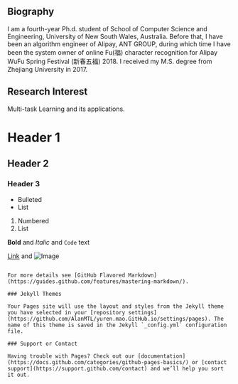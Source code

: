 ## Biography

I am a fourth-year Ph.d. student of School of Computer Science and Engineering, University of New South Wales, Australia. Before that, I have been an algorithm engineer of Alipay, ANT GROUP, during which time I have been the system owner of online Fu(福) character recognition for Alipay WuFu Spring Festival (新春五福) 2018. I received my M.S. degree from Zhejiang University in 2017. 

## Research Interest

Multi-task Learning and its applications.


# Header 1
## Header 2
### Header 3

- Bulleted
- List

1. Numbered
2. List

**Bold** and _Italic_ and `Code` text

[Link](url) and ![Image](src)
```

For more details see [GitHub Flavored Markdown](https://guides.github.com/features/mastering-markdown/).

### Jekyll Themes

Your Pages site will use the layout and styles from the Jekyll theme you have selected in your [repository settings](https://github.com/AlanMTL/yuren.mao.GitHub.io/settings/pages). The name of this theme is saved in the Jekyll `_config.yml` configuration file.

### Support or Contact

Having trouble with Pages? Check out our [documentation](https://docs.github.com/categories/github-pages-basics/) or [contact support](https://support.github.com/contact) and we’ll help you sort it out.
